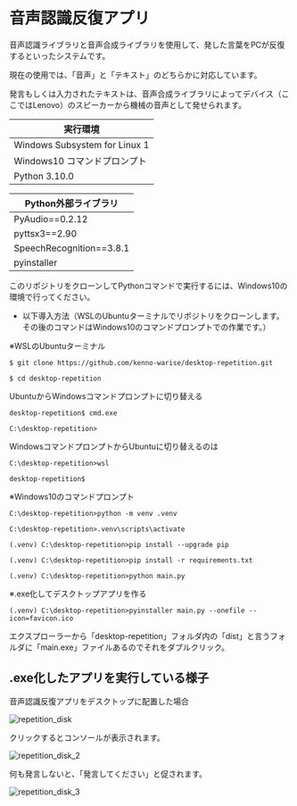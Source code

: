 # 音声認識反復アプリ

音声認識ライブラリと音声合成ライブラリを使用して、発した言葉をPCが反復するといったシステムです。

現在の使用では、「音声」と「テキスト」のどちらかに対応しています。

発言もしくは入力されたテキストは、音声合成ライブラリによってデバイス（ここではLenovo）のスピーカーから機械の音声として発せられます。

|実行環境|
|----|
|Windows Subsystem for Linux 1|
|Windows10 コマンドプロンプト|
|Python 3.10.0|

|Python外部ライブラリ|
|----|
|PyAudio==0.2.12|
|pyttsx3==2.90|
|SpeechRecognition==3.8.1|
|pyinstaller|

このリポジトリをクローンしてPythonコマンドで実行するには、Windows10の環境で行ってください。

- 以下導入方法（WSLのUbuntuターミナルでリポジトリをクローンします。その後のコマンドはWindows10のコマンドプロンプトでの作業です。）

※WSLのUbuntuターミナル
```
$ git clone https://github.com/kenno-warise/desktop-repetition.git

$ cd desktop-repetition
```

UbuntuからWindowsコマンドプロンプトに切り替える

```
desktop-repetition$ cmd.exe

C:\desktop-repetition>
```

WindowsコマンドプロンプトからUbuntuに切り替えるのは

```
C:\desktop-repetition>wsl

desktop-repetition$
```

※Windows10のコマンドプロンプト

```
C:\desktop-repetition>python -m venv .venv

C:\desktop-repetition>.venv\scripts\activate

(.venv) C:\desktop-repetition>pip install --upgrade pip

(.venv) C:\desktop-repetition>pip install -r requirements.txt

(.venv) C:\desktop-repetition>python main.py
```

※.exe化してデスクトップアプリを作る

```
(.venv) C:\desktop-repetition>pyinstaller main.py --onefile --icon=favicon.ico
```

エクスプローラーから「desktop-repetition」フォルダ内の「dist」と言うフォルダに「main.exe」ファイルあるのでそれをダブルクリック。


## .exe化したアプリを実行している様子

音声認識反復アプリをデスクトップに配置した場合

![repetition_disk](https://user-images.githubusercontent.com/51676019/202615129-51e4a2a6-55de-4c26-8e1e-c6cb84d47ccc.jpg)

クリックするとコンソールが表示されます。

![repetition_disk_2](https://user-images.githubusercontent.com/51676019/202615157-ae41e168-1289-4c3e-b154-49cbcbed8b61.jpg)

何も発言しないと、「発言してください」と促されます。

![repetition_disk_3](https://user-images.githubusercontent.com/51676019/202615182-f3442cb5-3564-42a7-9beb-1daea99adf4e.jpg)
